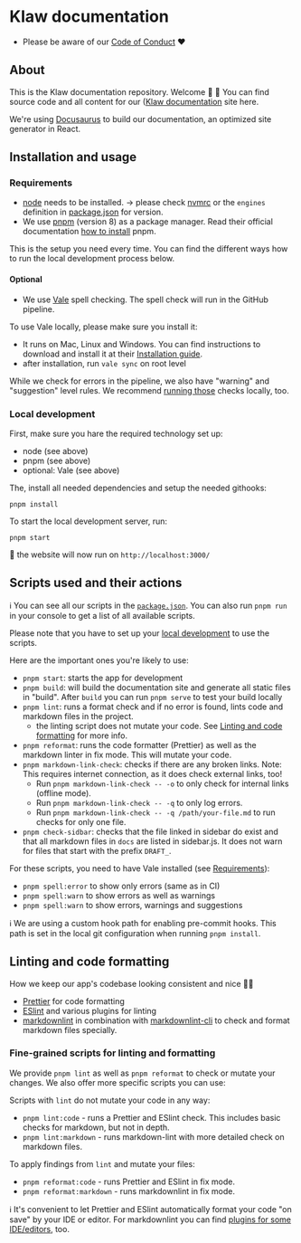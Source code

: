 # Klaw documentation

- Please be aware of our [Code of Conduct](CODE_OF_CONDUCT.md) ❤️

## About

This is the Klaw documentation repository. Welcome 👋 🎉
You can find source code and all content for our ([Klaw documentation](https://www.klaw-project.io/) site here.

We're using [Docusaurus](https://docusaurus.io/docs) to build our documentation, an optimized site generator in React.

## Installation and usage

### Requirements

- [node](https://nodejs.org/en/) needs to be installed.
  -> please check [nvmrc](.nvmrc) or the `engines` definition in [package.json](package.json) for version.
- We use [pnpm](https://pnpm.io/) (version 8) as a package manager. Read their official documentation [how to
  install](https://pnpm.io/installation) pnpm.

This is the setup you need every time. You can find the different ways how to run the local development process below.

#### Optional

- We use [Vale](.github/vale/vale.md) spell checking. The spell check will run in the GitHub pipeline.

To use Vale locally, please make sure you install it:

- It runs on Mac, Linux and Windows. You can find instructions to download and install it at
  their [Installation guide](https://vale.sh/docs/vale-cli/installation/).
- after installation, run `vale sync` on root level

While we check for errors in the pipeline, we also have "warning" and "suggestion" level rules. We recommend [running those](#scripts-used-and-their-actions) checks locally, too.

### Local development

First, make sure you hare the required technology set up:

- node (see above)
- pnpm (see above)
- optional: Vale (see above)

The, install all needed dependencies and setup the needed githooks:

```shell
pnpm install
```

To start the local development server, run:

```shell
pnpm start
```

🦖 the website will now run on `http://localhost:3000/`

## Scripts used and their actions

ℹ️ You can see all our scripts in the [`package.json`](package.json).
You can also run `pnpm run` in your console to get a list of all available scripts.

Please note that you have to set up your [local development](#installation-and-usage) to use the scripts.

Here are the important ones you're likely to use:

- `pnpm start`: starts the app for development
- `pnpm build`: will build the documentation site and generate all static files in "build". After `build` you can
  run `pnpm serve` to test your build locally
- `pnpm lint`: runs a format check and if no error is found, lints code and markdown files in the project.
  - the linting script does not mutate your code. See [Linting and code formatting](#linting-and-code-formatting) for
    more info.
- `pnpm reformat`: runs the code formatter (Prettier) as well as the markdown linter in fix mode. This will mutate
  your code.
- `pnpm markdown-link-check`: checks if there are any broken links. Note: This requires internet connection, as it
  does check external links, too!
  - Run `pnpm markdown-link-check -- -o` to only check for internal links (offline mode).
  - Run `pnpm markdown-link-check -- -q` to only log errors.
  - Run `pnpm markdown-link-check -- -q /path/your-file.md` to run checks for only one file.
- `pnpm check-sidbar`: checks that the file linked in sidebar do exist and that all markdown files in `docs` are listed in sidebar.js. It does not warn for files that start with the prefix `DRAFT_`.

For these scripts, you need to have Vale installed (see [Requirements](#requirements)):

- `pnpm spell:error` to show only errors (same as in CI)
- `pnpm spell:warn` to show errors as well as warnings
- `pnpm spell:warn` to show errors, warnings and suggestions

ℹ️ We are using a custom hook path for enabling pre-commit hooks. This path is set in the local git configuration when
running `pnpm install`.

## Linting and code formatting

How we keep our app's codebase looking consistent and nice 💅🏼

- [Prettier](https://prettier.io/) for code formatting
- [ESlint](https://eslint.org/) and various plugins for linting
- [markdownlint](https://github.com/DavidAnson/markdownlint) in combination
  with [markdownlint-cli](https://github.com/igorshubovych/markdownlint-cli) to check and format markdown files
  specially.

### Fine-grained scripts for linting and formatting

We provide `pnpm lint` as well as `pnpm reformat` to check or mutate your changes. We also offer more specific
scripts you can use:

Scripts with `lint` do not mutate your code in any way:

- `pnpm lint:code` - runs a Prettier and ESlint check. This includes basic checks for markdown, but not
  in depth.
- `pnpm lint:markdown` - runs markdown-lint with more detailed check on markdown files.

To apply findings from `lint` and mutate your files:

- `pnpm reformat:code` - runs Prettier and ESlint in fix mode.
- `pnpm reformat:markdown` - runs markdownlint in fix mode.

ℹ️ It's convenient to let Prettier and ESlint automatically format your code "on save" by your IDE or editor. For
markdownlint
you can find [plugins for some IDE/editors](https://github.com/DavidAnson/markdownlint#related), too.
